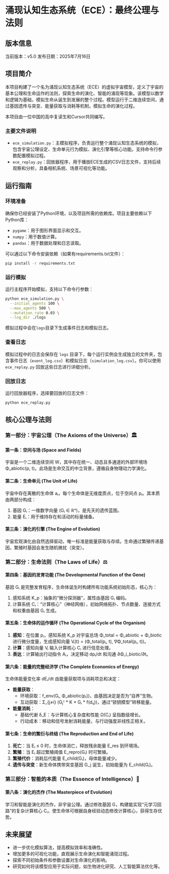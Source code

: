 # 涌现认知生态系统（ECE）：最终公理与法则

## 版本信息
当前版本：v5.0
发布日期：2025年7月16日

## 项目简介
本项目构建了一个名为涌现认知生态系统（ECE）的虚拟宇宙模型，定义了宇宙的基本公理和生命运作的法则，探索生命的演化、智能的涌现等现象。该模型以数学和逻辑为基础，模拟生命从诞生到发展的整个过程。模型运行于二维连续空间，通过基因遗传与突变、能量获取与消耗等机制，模拟生命的演化过程。

本项目由一位中国的高中复读生和Cursor共同编写。

### 主要文件说明
- `ece_simulation.py`：主模拟程序，负责运行整个涌现认知生态系统的模拟，包含宇宙公理设定、生命单元行为模拟、演化引擎等核心功能。支持命令行参数配置模拟过程。
- `ece_replay.py`：回放器程序，用于播放ECE生成的CSV日志文件，支持后续观察和分析，具备相机系统、场景可视化等功能。

## 运行指南
### 环境准备
确保你已经安装了Python环境，以及项目所需的依赖库。项目主要依赖以下Python库：
- `pygame`：用于图形界面显示和交互。
- `numpy`：用于数值计算。
- `pandas`：用于数据处理和日志读取。

可以通过以下命令安装依赖（如果有requirements.txt文件）：
```bash
pip install -r requirements.txt
```

### 运行模拟
运行主程序开始模拟，支持以下命令行参数：
```bash
python ece_simulation.py \
  --initial_agents 100 \
  --max_agents 500 \
  --mutation_rate 0.03 \
  --log_dir ./logs
```

模拟过程中会在`logs`目录下生成事件日志和模拟日志。

### 查看日志
模拟过程中的日志会保存在 `logs` 目录下，每个运行实例会生成独立的文件夹，包含事件日志（`event_log.csv`）和模拟日志（`simulation_log.csv`）。你可以使用 `ece_replay.py` 回放这些日志进行详细分析。

### 回放日志
运行回放器程序，选择要回放的日志文件：
```bash
python ece_replay.py
```

## 核心公理与法则
### 第一部分：宇宙公理（The Axioms of the Universe）🏛️
#### 第一条：空间与场 (Space and Fields)
宇宙是一个二维连续空间 W，其中存在统一、动态且多通道的外部环境场 Φ_abiotic(p, t)。此场是生命交互的中立背景，遵循自身物理动力学演化。

#### 第二条：生命单元 (The Unit of Life)
宇宙中存在离散的生命体 aᵢ，每个生命体是无维度质点，位于空间点 pᵢ。其本质由两部分构成：
1. 基因 Gᵢ：一维数字向量 (Gᵢ ∈ ℝⁿ)，是先天的遗传蓝图。
2. 能量 Eᵢ：用于维持存在和活动的标量储备。

#### 第三条：演化的引擎 (The Engine of Evolution)
宇宙宏观演化由自然选择驱动，唯一标准是能量获取与存续。生命通过繁殖传递基因，繁殖时基因会发生随机微扰（突变）。

### 第二部分：生命法则（The Laws of Life）⚖️
#### 第四条：基因的发育功能 (The Developmental Function of the Gene)
基因 Gᵢ 是完整发育程序，生命体诞生时构建所有功能系统初始形态，核心为：
1. 感知系统 K_p：抽象的“微分探测器”，属性由基因 Gᵢ 编码。
2. 计算系统 Cᵢ：“计算核心”（神经网络），初始网络拓扑、节点数量、连接方式和权重由基因 Gᵢ 生成。

#### 第五条：生命体的运作循环 (The Operational Cycle of the Organism)
1. **感知**：在位置 pᵢ，感知系统 K_p 对宇宙总场 Φ_total = Φ_abiotic + Φ_biotic 进行微分度量，生成感知向量 Vᵢ(t) = (Φ_total(pᵢ, t), ∇Φ_total(pᵢ, t))。
2. **计算**：感知向量 Vᵢ 输入计算核心 Cᵢ 进行信息处理。
3. **表达**：计算输出行动指令 Aᵢ，决定移动 dpᵢ/dt 和沟通 ∂Φ_i_biotic/∂t。

#### 第六条：能量的完整经济学 (The Complete Economics of Energy)
生命体能量变化率 dEᵢ/dt 由能量获取项与消耗项总和决定：
- **能量获取**：
  - 环境获取：f_env(Gᵢ, Φ_abiotic(pᵢ))，由基因决定是否为“自养”生物。
  - 互动获取：Σ_{j≠i} (Gⱼᵀ * K * Gᵢ * f(dᵢⱼ))，通过“锁钥模型”转移能量。
- **能量消耗**：
  - 基础代谢 δ_E：与计算核心复杂度和性能 Ω(Cᵢ) 呈指数级增长。
  - 行动成本：移动和信号发射消耗能量，与行动强度非线性正相关。

#### 第七条：生命的繁衍与终结 (The Reproduction and End of Life)
1. **死亡**：当 Eᵢ ≤ 0 时，生命体消亡，释放残余能量 E_res 到环境场。
2. **繁殖**：当 Eᵢ 超过繁殖阈值 E_repro(Gᵢ) 时可繁殖。
3. **繁殖代价**：消耗后代能量 E_child(Gᵢ)，母体能量减少。
4. **遗传与突变**：新生命体携带突变基因 G_j 诞生，初始能量为 E_child(Gᵢ)。

### 第三部分：智能的本质（The Essence of Intelligence）🧠
#### 第八条：演化的杰作 (The Masterpiece of Evolution)
学习和智能是演化的杰作，非宇宙公理。通过修改基因 G，构建能实现“元学习回路”的复杂计算核心 Cᵢ，使生命体可根据自身经验动态修改计算核心，获得生存优势。



## 未来展望
- 进一步优化模拟算法，提高模拟效率和准确性。
- 增加更多的可视化功能，直观展示生命演化和智能涌现过程。
- 探索不同初始条件和参数设置对生命演化的影响。
- 研究如何将该模型应用于实际问题，如生物进化研究、人工智能算法优化等。